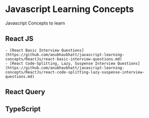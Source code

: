 # Javascript Learning Concepts

Javascript Concepts to learn

## React JS

    - [React Basic Interview Questions](https://github.com/anubhavbhatt/javascript-learning-concepts/ReactJs/react-basic-interview-questions.md)
    - [React Code-Splitting, Lazy, Suspense Interview Questions](https://github.com/anubhavbhatt/javascript-learning-concepts/ReactJs/react-code-splitting-lazy-suspense-interview-questions.md)

## React Query

## TypeScript
